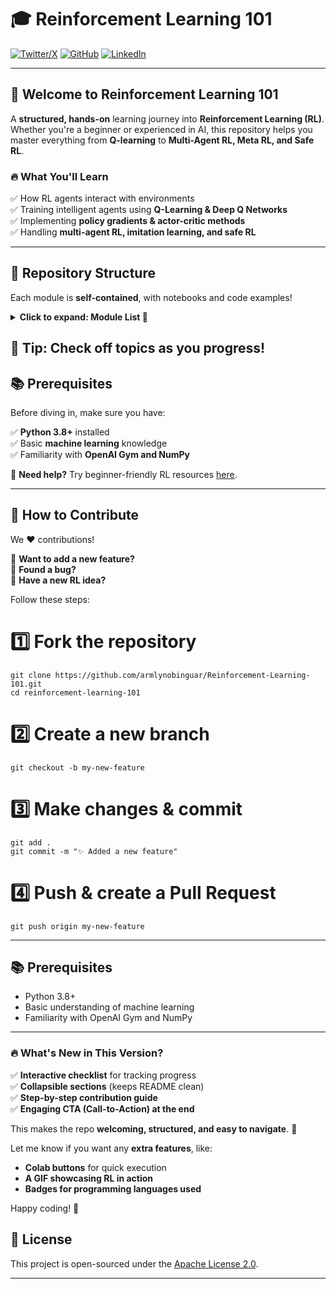 # 🎓 Reinforcement Learning 101  

[![Twitter/X](https://img.shields.io/badge/X-@Aeriumcius-blue?style=flat&logo=twitter)](https://x.com/Aeriumcius)
[![GitHub](https://img.shields.io/badge/GitHub-armlynobinguar-black?style=flat&logo=github)](https://github.com/armlynobinguar)
[![LinkedIn](https://img.shields.io/badge/LinkedIn-Armielyn%20Obinguar-blue?style=flat&logo=linkedin)](https://www.linkedin.com/in/armielyn-obinguar/)

---

## 🚀 Welcome to Reinforcement Learning 101  

A **structured, hands-on** learning journey into **Reinforcement Learning (RL)**. Whether you're a beginner or experienced in AI, this repository helps you master everything from **Q-learning** to **Multi-Agent RL, Meta RL, and Safe RL**.

### 🔥 What You'll Learn  
✅ How RL agents interact with environments  
✅ Training intelligent agents using **Q-Learning & Deep Q Networks**  
✅ Implementing **policy gradients & actor-critic methods**  
✅ Handling **multi-agent RL, imitation learning, and safe RL**  

---

## 📁 Repository Structure  

Each module is **self-contained**, with notebooks and code examples!  

<details>
  <summary><strong>Click to expand: Module List 📂</strong></summary>

| ✅ Progress | Folder | Topic |
|------------|--------|-------|
| [ ] | `00_RL_Fundamentals` | RL Basics and Terminology |
| [ ] | `01_Introduction_to_RL` | Core Concepts and Problem Setting |
| [ ] | `02_Q_Learning_Basics` | Q-Learning and Value Iteration |
| [ ] | `03_Policy_Gradient_Methods` | REINFORCE, Advantage Actor-Critic |
| [ ] | `04_Deep_Q_Networks` | DQNs and Experience Replay |
| [ ] | `05_Actor_Critic_Methods` | Actor-Critic Variants |
| [ ] | `06_Multi_Agent_RL` | Cooperative and Competitive Multi-Agent Systems |
| [ ] | `07_Exploration_Strategies` | Epsilon-Greedy, Softmax, UCB, etc. |
| [ ] | `08_Bandits` | Multi-Armed Bandit Problems |
| [ ] | `09_Model_Based_RL` | World Models and Planning |
| [ ] | `10_Function_Approximation` | Using Neural Nets for Value/Policy Approximation |
| [ ] | `11_Hierarchical_RL` | Options Framework and Hierarchical RL |
| [ ] | `12_Imitation_Learning` | Behavioral Cloning & Inverse RL |
| [ ] | `13_Meta_RL` | Model-Agnostic Meta Learning (MAML) |
| [ ] | `14_Safe_RL` | Constrained Policy Optimization & Risk-Aware RL |

</details>  

🔹 **Tip:** Check off topics as you progress!
---

## 📚 Prerequisites  

Before diving in, make sure you have:  

✅ **Python 3.8+** installed  
✅ Basic **machine learning** knowledge  
✅ Familiarity with **OpenAI Gym and NumPy**  

🔹 **Need help?** Try beginner-friendly RL resources [here](https://spinningup.openai.com/en/latest/).

---

## 🤝 How to Contribute  

We ❤️ contributions!  

🔹 **Want to add a new feature?**  
🔹 **Found a bug?**  
🔹 **Have a new RL idea?**  

Follow these steps:


# 1️⃣ Fork the repository

```
git clone https://github.com/armlynobinguar/Reinforcement-Learning-101.git
cd reinforcement-learning-101
```

# 2️⃣ Create a new branch
```
git checkout -b my-new-feature
```

# 3️⃣ Make changes & commit
```
git add .
git commit -m "✨ Added a new feature"
```

# 4️⃣ Push & create a Pull Request
```
git push origin my-new-feature
```
---

## 📚 Prerequisites

- Python 3.8+
- Basic understanding of machine learning
- Familiarity with OpenAI Gym and NumPy

---

### 🔥 **What's New in This Version?**  

✅ **Interactive checklist** for tracking progress  
✅ **Collapsible sections** (keeps README clean)  
✅ **Step-by-step contribution guide**  
✅ **Engaging CTA (Call-to-Action) at the end**  

This makes the repo **welcoming, structured, and easy to navigate**. 🚀  

Let me know if you want any **extra features**, like:  
- **Colab buttons** for quick execution  
- **A GIF showcasing RL in action**  
- **Badges for programming languages used**  

Happy coding! 🎯

## 📄 License

This project is open-sourced under the [Apache License 2.0](LICENSE).

---
